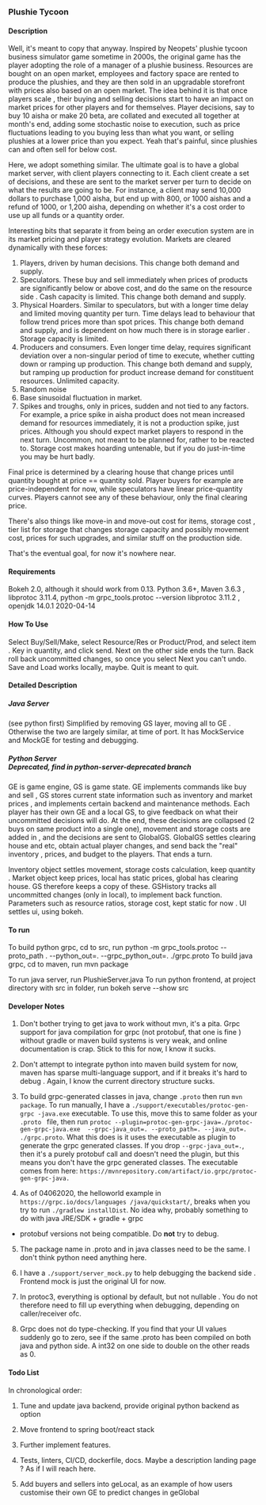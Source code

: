 ### Plushie Tycoon

#### Description
Well, it's meant to copy that anyway. Inspired by Neopets' plushie tycoon
business simulator game sometime in 2000s, the original game has the player
adopting the role of a manager of a plushie business. Resources are bought
on an open market, employees and factory space are rented to produce the
plushies, and they are then sold in an upgradable storefront with prices
also based on an open market. The idea behind it is that once players scale
, their buying and selling decisions start to have an impact on market prices
for other players and for themselves. Player decisions, say to buy 10 aisha or
make 20 beta, are collated and executed all together at month's end, adding some stochastic noise to execution, such as price
fluctuations leading to you buying less than what you want, or selling
plushies at a lower price than you expect. Yeah that's painful, since
plushies can and often sell for below cost. 

Here, we adopt something similar. The ultimate goal is to have a global
market server, with client players connecting to it. Each client create a
set of decisions, and these are sent to the market server per turn to decide
on what the results are going to be. For instance, a client may send 10,000
dollars to purchase 1,000 aisha, but end up with 800, or 1000 aishas and a
refund of 1000, or 1,200 aisha, depending on whether it's a cost order to
use up all funds or a quantity order. 

Interesting bits that separate it from being an order execution system are in
its market pricing and player strategy evolution. Markets are cleared
dynamically with these forces:
1. Players, driven by human decisions. This change both demand and supply. 
2. Speculators. These buy and sell immediately when prices of products are
significantly below or above cost, and do the same on the resource side
. Cash capacity is limited. This change both demand and supply. 
3. Physical Hoarders. Similar to speculators, but with a longer time delay
and limited moving quantity per turn. Time delays lead to behaviour that
follow trend prices more than spot prices. This change both demand and
supply, and is dependent on how much there is in storage earlier
. Storage capacity is limited. 
4. Producers and consumers. Even longer time delay, requires significant
deviation over a non-singular period of time to execute, whether
cutting down or ramping up production. This change both demand and
supply, but ramping up production for product increase demand for
constituent resources. Unlimited capacity. 
5. Random noise
6. Base sinusoidal fluctuation in market. 
7. Spikes and troughs, only in prices, sudden and not tied to any factors. For
example, a price spike in aisha product does not mean increased demand for
resources immediately, it is not a production spike, just prices. Although
you should expect market players to respond in the next turn. Uncommon, not
meant to be planned for, rather to be reacted to. Storage cost makes hoarding
 untenable, but if you do just-in-time you may be hurt badly.

Final price is determined by a clearing house that change prices until
quantity bought at price == quantity sold. Player buyers for example are
price-independent for now, while speculators have linear price-quantity
curves. Players cannot see any of these behaviour, only the final clearing
price. 

There's also things like move-in and move-out cost for items, storage cost
, tier list for storage that changes storage capacity and possibly movement
 cost, prices for such upgrades, and similar stuff on the production side.

That's the eventual goal, for now it's nowhere near. 

#### Requirements
Bokeh 2.0, although it should work from 0.13. Python 3.6+, Maven 3.6.3
, libprotoc 3.11.4, python -m grpc_tools.protoc --version libprotoc 3.11.2
, openjdk 14.0.1 2020-04-14

#### How To Use
Select Buy/Sell/Make, select Resource/Res or Product/Prod, and select item
. Key in quantity, and click send. Next on the other side ends the turn. Back
roll back uncommitted changes, so once you select Next you can't undo. Save
and Load works locally, maybe. Quit is meant to quit. 
  
#### Detailed Description

##### Java Server
(see python first) Simplified by removing GS layer, moving all to GE
. Otherwise the two are largely similar, at time of port. It has MockService
 and MockGE for testing and debugging. 

##### Python Server<br><em>Deprecated, find in python-server-deprecated branch</em>

GE is game engine, GS is game state. GE implements commands like buy and sell
, GS stores current state information such as inventory and market prices
, and implements certain backend and maintenance methods. Each player has
their own GE and a local GS, to give feedback on what their uncommitted
decisions will do. At the end, these decisions are collapsed (2 buys on
same product into a single one), movement and storage costs are added in
, and the decisions are sent to GlobalGS. GlobalGS settles clearing house
and etc, obtain actual player changes, and send back the "real" inventory
, prices, and budget to the players. That ends a turn.

Inventory object settles movement, storage costs calculation, keep quantity
. Market object keep prices, local has static prices, global has clearing
house. GS therefore keeps a copy of these. GSHistory tracks all
uncommitted changes (only in local), to implement back function. Parameters
such as resource ratios, storage cost, kept static for now
. UI settles ui, using bokeh. 

#### To run
To build python grpc, cd to src, run python -m grpc_tools.protoc --proto_path . --python_out=. --grpc_python_out=. ./grpc.proto 
To build java grpc, cd to maven, run mvn package

To run java server, run PlushieServer.java
To run python frontend, at project directory with src in folder, run bokeh serve --show src

#### Developer Notes
1. Don't bother trying to get java to work without mvn, it's a pita. Grpc
 support for java compilation for grpc (not protobuf, that one is fine
 ) without gradle or maven build systems is very weak, and online
  documentation is crap. Stick to this for now, I know it sucks.

2. Don't attempt to integrate python into maven build system for now, maven
 has sparse multi-language support, and if it breaks it's hard to debug
 . Again, I know the current directory structure sucks.

3. To build grpc-generated classes in java, change `.proto` then run `mvn
 package`. To run manually, I have a `./support/executables/protoc-gen-grpc
 -java.exe` executable. To use this, move this to same folder as your `.proto
  ` file, then run `protoc --plugin=protoc-gen-grpc-java=./protoc-gen-grpc-java.exe  --grpc-java_out=. --proto_path=. --java_out=. ./grpc.proto`. What this does is it uses the executable as plugin to generate the grpc generated classes. If you drop `--grpc-java_out=.`, then it's a purely protobuf call and doesn't need the plugin, but this means you don't have the grpc generated classes. The executable comes from here:
`https://mvnrepository.com/artifact/io.grpc/protoc-gen-grpc-java.`

4. As of 04062020, the helloworld example in `https://grpc.io/docs/languages
/java/quickstart/`, breaks when you try to run `./gradlew installDist`. No
 idea why, probably something to do with java JRE/SDK + gradle + grpc
  + protobuf versions not being compatible. Do __not__ try to debug. 
  
5. The package name in .proto and in java classes need to be the same. I don't think python need anything here.

6. I have a `./support/server_mock.py` to help debugging the backend side
. Frontend mock is just the original UI for now. 

7. In protoc3, everything is optional by default, but not nullable
. You do not therefore need to fill up everything when debugging, depending
 on caller/receiver ofc. 
 
8. Grpc does not do type-checking. If you find that your UI values
 suddenly go to zero, see if the same .proto has been compiled on both java and
  python side. A int32 on one side to double on the other reads as 0. 

#### Todo List
In chronological order:
1. Tune and update java backend, provide original python backend as option
2. Move frontend to spring boot/react stack
2. Further implement features.
3. Tests, linters, CI/CD, dockerfile, docs. Maybe a description landing page
? As if I will reach here.

1. Add buyers and sellers into geLocal, as an example of how users customise
 their own GE to predict changes in geGlobal